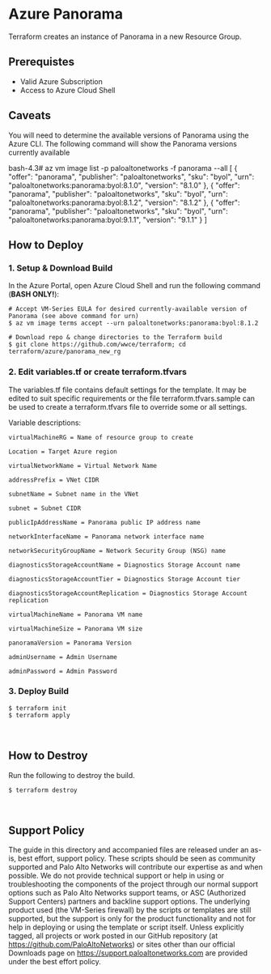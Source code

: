 # Azure Panorama

Terraform creates an instance of Panorama in a new Resource Group.

## Prerequistes 
* Valid Azure Subscription
* Access to Azure Cloud Shell

## Caveats
You will need to determine the available versions of Panorama using the Azure CLI. The following command will show the Panorama versions currently available 

bash-4.3# az vm image list -p paloaltonetworks -f panorama --all
[
  {
    "offer": "panorama",
    "publisher": "paloaltonetworks",
    "sku": "byol",
    "urn": "paloaltonetworks:panorama:byol:8.1.0",
    "version": "8.1.0"
  },
  {
    "offer": "panorama",
    "publisher": "paloaltonetworks",
    "sku": "byol",
    "urn": "paloaltonetworks:panorama:byol:8.1.2",
    "version": "8.1.2"
  },
  {
    "offer": "panorama",
    "publisher": "paloaltonetworks",
    "sku": "byol",
    "urn": "paloaltonetworks:panorama:byol:9.1.1",
    "version": "9.1.1"
  }
]

## How to Deploy
### 1. Setup & Download Build
In the Azure Portal, open Azure Cloud Shell and run the following command (**BASH ONLY!**):
```
# Accept VM-Series EULA for desired currently-available version of Panorama (see above command for urn)
$ az vm image terms accept --urn paloaltonetworks:panorama:byol:8.1.2

# Download repo & change directories to the Terraform build
$ git clone https://github.com/wwce/terraform; cd terraform/azure/panorama_new_rg
```

### 2. Edit variables.tf or create terraform.tfvars
The variables.tf file contains default settings for the template. It may be edited to suit specific requirements or the file terraform.tfvars.sample can be used to create a terraform.tfvars file to override some or all settings.

Variable descriptions:

	virtualMachineRG = Name of resource group to create

	Location = Target Azure region

	virtualNetworkName = Virtual Network Name

	addressPrefix = VNet CIDR

	subnetName = Subnet name in the VNet

	subnet = Subnet CIDR

	publicIpAddressName = Panorama public IP address name

	networkInterfaceName = Panorama network interface name

	networkSecurityGroupName = Network Security Group (NSG) name

	diagnosticsStorageAccountName = Diagnostics Storage Account name

	diagnosticsStorageAccountTier = Diagnostics Storage Account tier

	diagnosticsStorageAccountReplication = Diagnostics Storage Account replication

	virtualMachineName = Panorama VM name

	virtualMachineSize = Panorama VM size

	panoramaVersion = Panorama Version

	adminUsername = Admin Username

	adminPassword = Admin Password


### 3. Deploy Build
```
$ terraform init
$ terraform apply
```

</br>

## How to Destroy
Run the following to destroy the build.
```
$ terraform destroy
```

</br>

## Support Policy
The guide in this directory and accompanied files are released under an as-is, best effort, support policy. These scripts should be seen as community supported and Palo Alto Networks will contribute our expertise as and when possible. We do not provide technical support or help in using or troubleshooting the components of the project through our normal support options such as Palo Alto Networks support teams, or ASC (Authorized Support Centers) partners and backline support options. The underlying product used (the VM-Series firewall) by the scripts or templates are still supported, but the support is only for the product functionality and not for help in deploying or using the template or script itself.
Unless explicitly tagged, all projects or work posted in our GitHub repository (at https://github.com/PaloAltoNetworks) or sites other than our official Downloads page on https://support.paloaltonetworks.com are provided under the best effort policy.
